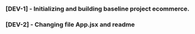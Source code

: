 ### [DEV-1] - Initializing and building baseline project ecommerce.
### [DEV-2] - Changing file App.jsx and readme
